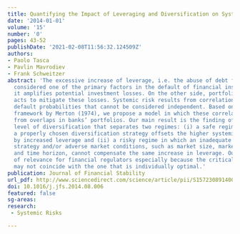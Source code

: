 ```yaml
---
title: Quantifying the Impact of Leveraging and Diversification on Systemic Risk
date: '2014-01-01'
volume: '15'
number: '0'
pages: 43-52
publishDate: '2021-02-08T11:56:32.124509Z'
authors:
- Paolo Tasca
- Pavlin Mavrodiev
- Frank Schweitzer
abstract: 'The excessive increase of leverage, i.e. the abuse of debt financing, is
  considered one of the primary factors in the default of financial institutions since
  it amplifies potential investment losses. On the other side, portfolio diversification
  acts to mitigate these losses. Systemic risk results from correlations between individual
  default probabilities that cannot be considered independent. Based on the structural
  framework by Merton (1974), we propose a model in which these correlations arise
  from overlaps in banks’ portfolios. Our main result is the finding of a critical
  level of diversification that separates two regimes: (i) a safe regime in which
  a properly chosen diversification strategy offsets the higher systemic risk engendered
  by increased leverage and (ii) a risky regime in which an inadequate diversification
  strategy and/or adverse market conditions, such as market size, market volatility
  and time horizon, cannot compensate the same increase in leverage. Our results are
  of relevance for financial regulators especially because the critical level of diversification
  may not coincide with the one that is individually optimal.'
publication: Journal of Financial Stability
url_pdf: http://www.sciencedirect.com/science/article/pii/S1572308914000801
doi: 10.1016/j.jfs.2014.08.006
featured: false
sg-areas:
research: 
 - Systemic Risks

---
```

